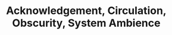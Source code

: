 ---
ee_id: '4161'
site: '1'
type: '5'
title: Acknowledgement, Circulation, Obscurity, System Ambience
url: acknowledgement-circulation-obscurity-system-ambience
year: '2014'
venue: Rhizome.org
state_country: Cyberspace
pitch: Dragan Espenschied restored my 2005 digital “readymade”, Bomb Iraq, and now
  it runs in a browser! Def check it out, and read Dragan’s beautiful txt. Another
  “virtual show” :-/
ps:
imgs: rhizome-2014-06-database-install-01-ih.jpg,rhizome-2014-06-database-install-05-ih.jpg,rhizome-2014-06-database-install-08-ih.jpg,rhizome-2014-06-database-install-07-ih.jpg,rhizome-2014-06-database-install-09-ih.jpg,rhizome-2014-06-database-install-06-ih.jpg,rhizome-2014-06-database-install-10-ih.jpg,rhizome-2014-06-database-install-11-ih.jpg,rhizome-2014-06-database-install-13-ih.jpg,rhizome-2014-06-database-install-15-ih.jpg
things: "[4038] [2005-020-bomb-iraq] 2005-020-Bomb Iraq"
layout: shows
---